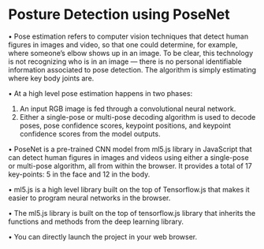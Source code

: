 # Posture Detection using PoseNet

• Pose estimation refers to computer vision techniques that detect human figures in images and video, so that one could determine, for example, where someone’s elbow shows up in an image. To be clear, this technology is not recognizing who is in an image — there is no personal identifiable information associated to pose detection. The algorithm is simply estimating where key body joints are.

• At a high level pose estimation happens in two phases:

  1. An input RGB image is fed through a convolutional neural network.
  2. Either a single-pose or multi-pose decoding algorithm is used to decode poses, pose confidence scores, keypoint positions, and keypoint confidence scores from the model outputs.

• PoseNet is a pre-trained CNN model from ml5.js library in JavaScript that can detect human figures in images and videos using either a single-pose or multi-pose algorithm, all from within the browser. It provides a total of 17 key-points: 5 in the face and 12 in the body.

• ml5.js is a high level library built on the top of Tensorflow.js that makes it easier to program neural networks in the browser.

• The ml5.js library is built on the top of tensorflow.js library that inherits the functions and methods from the deep learning library.

• You can directly launch the project in your web browser.
